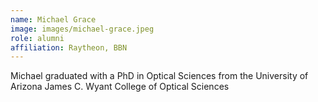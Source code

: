 ```yaml
---
name: Michael Grace
image: images/michael-grace.jpeg
role: alumni
affiliation: Raytheon, BBN
---
```


Michael graduated with a PhD in Optical Sciences from the University of Arizona James C. Wyant College of Optical Sciences